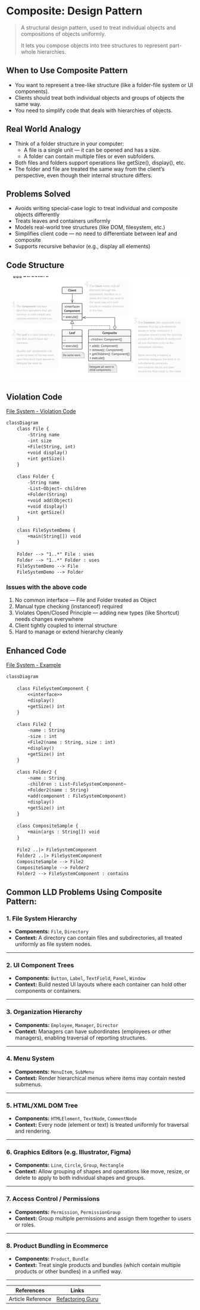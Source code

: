 # Composite: Design Pattern

> A structural design pattern, used to treat individual objects and compositions of objects uniformly. 
> 
> It lets you compose objects into tree structures to represent part-whole hierarchies.

## When to Use Composite Pattern

- You want to represent a tree-like structure (like a folder-file system or UI components). 
- Clients should treat both individual objects and groups of objects the same way. 
- You need to simplify code that deals with hierarchies of objects.

## Real World Analogy

- Think of a folder structure in your computer:
  - A file is a single unit — it can be opened and has a size.  
  - A folder can contain multiple files or even subfolders. 
- Both files and folders support operations like getSize(), display(), etc.
- The folder and file are treated the same way from the client’s perspective, even though their internal structure differs.

## Problems Solved

- Avoids writing special-case logic to treat individual and composite objects differently 
- Treats leaves and containers uniformly 
- Models real-world tree structures (like DOM, filesystem, etc.)
- Simplifies client code — no need to differentiate between leaf and composite 
- Supports recursive behavior (e.g., display all elements)

## Code Structure

![img.png](../../images/structure/composite.png)

## Violation Code

[File System - Violation Code](../../code/designPatterns/composite/CompositeViolation.java)

```mermaid
classDiagram
    class File {
        -String name
        -int size
        +File(String, int)
        +void display()
        +int getSize()
    }

    class Folder {
        -String name
        -List~Object~ children
        +Folder(String)
        +void add(Object)
        +void display()
        +int getSize()
    }

    class FileSystemDemo {
        +main(String[]) void
    }

    Folder --> "1..*" File : uses
    Folder --> "1..*" Folder : uses
    FileSystemDemo --> File
    FileSystemDemo --> Folder

```

### Issues with the above code
1. No common interface — File and Folder treated as Object 
2. Manual type checking (instanceof) required 
3. Violates Open/Closed Principle — adding new types (like Shortcut) needs changes everywhere 
4. Client tightly coupled to internal structure 
5. Hard to manage or extend hierarchy cleanly

## Enhanced Code

[File System - Example](../../code/designPatterns/composite/CompositeSample.java)

```mermaid
classDiagram

    class FileSystemComponent {
        <<interface>>
        +display()
        +getSize() int
    }

    class File2 {
        -name : String
        -size : int
        +File2(name : String, size : int)
        +display()
        +getSize() int
    }

    class Folder2 {
        -name : String
        -children : List~FileSystemComponent~
        +Folder2(name : String)
        +add(component : FileSystemComponent)
        +display()
        +getSize() int
    }

    class CompositeSample {
        +main(args : String[]) void
    }

    File2 ..|> FileSystemComponent
    Folder2 ..|> FileSystemComponent
    CompositeSample --> File2
    CompositeSample --> Folder2
    Folder2 --> FileSystemComponent : contains

```

## Common LLD Problems Using Composite Pattern:


### 1. File System Hierarchy
- **Components:** `File`, `Directory`
- **Context:** A directory can contain files and subdirectories, all treated uniformly as file system nodes.

---

### 2. UI Component Trees
- **Components:** `Button`, `Label`, `TextField`, `Panel`, `Window`
- **Context:** Build nested UI layouts where each container can hold other components or containers.

---

### 3. Organization Hierarchy
- **Components:** `Employee`, `Manager`, `Director`
- **Context:** Managers can have subordinates (employees or other managers), enabling traversal of reporting structures.

---

### 4. Menu System
- **Components:** `MenuItem`, `SubMenu`
- **Context:** Render hierarchical menus where items may contain nested submenus.

---

### 5. HTML/XML DOM Tree
- **Components:** `HTMLElement`, `TextNode`, `CommentNode`
- **Context:** Every node (element or text) is treated uniformly for traversal and rendering.

---

### 6. Graphics Editors (e.g. Illustrator, Figma)
- **Components:** `Line`, `Circle`, `Group`, `Rectangle`
- **Context:** Allow grouping of shapes and operations like move, resize, or delete to apply to both individual shapes and groups.

---

### 7. Access Control / Permissions
- **Components:** `Permission`, `PermissionGroup`
- **Context:** Group multiple permissions and assign them together to users or roles.

---

### 8. Product Bundling in Ecommerce
- **Components:** `Product`, `Bundle`
- **Context:** Treat single products and bundles (which contain multiple products or other bundles) in a unified way.

---


| References | Links                                                                  |
|------------|------------------------------------------------------------------------|
| Article Reference | [Refactoring Guru](https://refactoring.guru/design-patterns/composite) |
